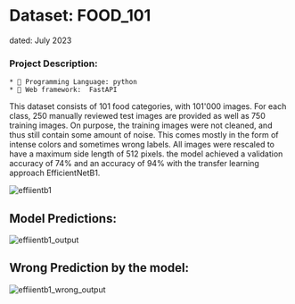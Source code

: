 # Dataset: FOOD_101 
dated: July 2023


### Project Description:

```
* 🔑 Programming Language: python
* 🔑 Web framework:  FastAPI
```

This dataset consists of 101 food categories, with 101'000 images. For each class, 250 manually reviewed test images are provided as well as 750 training images.
 On purpose, the training images were not cleaned, and thus still contain some amount of noise. This comes mostly in the form of intense colors and sometimes wrong labels.
All images were rescaled to have a maximum side length of 512 pixels.
the model achieved a validation  accuracy of 74% and an accuracy of 94% with the transfer learning approach EfficientNetB1.

![effiientb1](https://github.com/MANOJ-S-NEGI/FOOD_101/assets/99602627/8d903e57-0291-4466-9b59-971a267bd591)

## Model Predictions:
![effiientb1_output](https://github.com/MANOJ-S-NEGI/FOOD_101/assets/99602627/c464366f-59d7-4875-95eb-5ab4ea84f15a)

## Wrong Prediction by the model:
![effiientb1_wrong_output](https://github.com/MANOJ-S-NEGI/FOOD_101/assets/99602627/9517864e-d5ad-40cf-99c1-45209f45d098)


